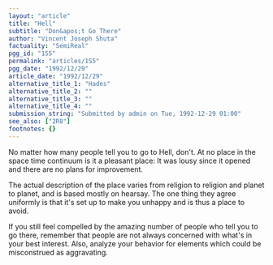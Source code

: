 ```yaml
---
layout: "article"
title: "Hell"
subtitle: "Don&apos;t Go There"
author: "Vincent Joseph Shuta"
factuality: "SemiReal"
pgg_id: "1S5"
permalink: "articles/1S5"
pgg_date: "1992/12/29"
article_date: "1992/12/29"
alternative_title_1: "Hades"
alternative_title_2: ""
alternative_title_3: ""
alternative_title_4: ""
submission_string: "Submitted by admin on Tue, 1992-12-29 01:00"
see_also: ["2R8"]
footnotes: {}
---
```

<div>
<p>No matter how many people tell you to go to Hell, don't. At no place in the space time continuum is it a pleasant place: It was lousy since it opened and there are no plans for improvement.</p>
<p>The actual description of the place varies from religion to religion and planet to planet, and is based mostly on hearsay. The one thing they agree uniformly is that it's set up to make you unhappy and is thus a place to avoid.</p>
<p>If you still feel compelled by the amazing number of people who tell you to go there, remember that people are not always concerned with what's in your best interest. Also, analyze your behavior for elements which could be misconstrued as aggravating.</p>
</div>
